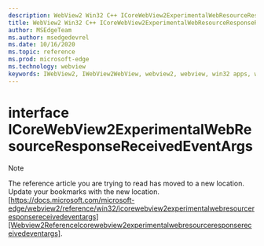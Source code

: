 ```yaml
---
description: WebView2 Win32 C++ ICoreWebView2ExperimentalWebResourceResponseReceivedEventArgs
title: WebView2 Win32 C++ ICoreWebView2ExperimentalWebResourceResponseReceivedEventArgs
author: MSEdgeTeam
ms.author: msedgedevrel
ms.date: 10/16/2020
ms.topic: reference
ms.prod: microsoft-edge
ms.technology: webview
keywords: IWebView2, IWebView2WebView, webview2, webview, win32 apps, win32, edge, ICoreWebView2, ICoreWebView2Controller, browser control, edge html, ICoreWebView2ExperimentalWebResourceResponseReceivedEventArgs
---
```


# interface ICoreWebView2ExperimentalWebResourceResponseReceivedEventArgs 

> [!NOTE]
> The reference article you are trying to read has moved to a new location.  
> Update your bookmarks with the new location.  
> [https://docs.microsoft.com/microsoft-edge/webview2/reference/win32/icorewebview2experimentalwebresourceresponsereceivedeventargs][Webview2ReferenceIcorewebview2experimentalwebresourceresponsereceivedeventargs].  

[Webview2ReferenceIcorewebview2experimentalwebresourceresponsereceivedeventargs]: /microsoft-edge/webview2/reference/win32/icorewebview2experimentalwebresourceresponsereceivedeventargs "interface ICoreWebView2ExperimentalWebResourceResponseReceivedEventArgs | Microsoft Docs"
